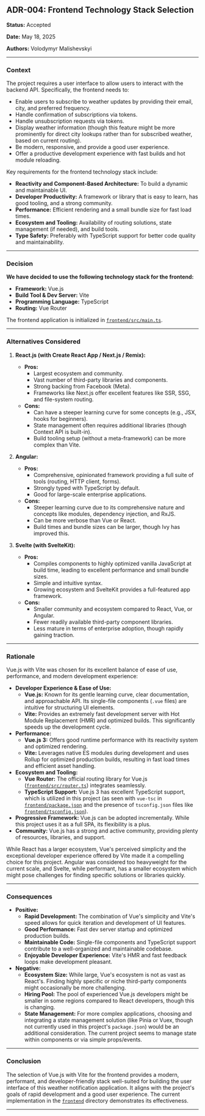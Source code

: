 ## ADR-004: Frontend Technology Stack Selection

**Status:** Accepted

**Date:** May 18, 2025

**Authors:** Volodymyr Malishevskyi

---

### Context

The project requires a user interface to allow users to interact with the backend API. Specifically, the frontend needs to:

- Enable users to subscribe to weather updates by providing their email, city, and preferred frequency.
- Handle confirmation of subscriptions via tokens.
- Handle unsubscription requests via tokens.
- Display weather information (though this feature might be more prominently for direct city lookups rather than for subscribed weather, based on current routing).
- Be modern, responsive, and provide a good user experience.
- Offer a productive development experience with fast builds and hot module reloading.

Key requirements for the frontend technology stack include:

- **Reactivity and Component-Based Architecture:** To build a dynamic and maintainable UI.
- **Developer Productivity:** A framework or library that is easy to learn, has good tooling, and a strong community.
- **Performance:** Efficient rendering and a small bundle size for fast load times.
- **Ecosystem and Tooling:** Availability of routing solutions, state management (if needed), and build tools.
- **Type Safety:** Preferably with TypeScript support for better code quality and maintainability.

---

### Decision

**We have decided to use the following technology stack for the frontend:**

- **Framework:** Vue.js
- **Build Tool & Dev Server:** Vite
- **Programming Language:** TypeScript
- **Routing:** Vue Router

The frontend application is initialized in [`frontend/src/main.ts`](../../frontend/src/main.ts).

---

### Alternatives Considered

1.  **React.js (with Create React App / Next.js / Remix):**

    - **Pros:**
      - Largest ecosystem and community.
      - Vast number of third-party libraries and components.
      - Strong backing from Facebook (Meta).
      - Frameworks like Next.js offer excellent features like SSR, SSG, and file-system routing.
    - **Cons:**
      - Can have a steeper learning curve for some concepts (e.g., JSX, hooks for beginners).
      - State management often requires additional libraries (though Context API is built-in).
      - Build tooling setup (without a meta-framework) can be more complex than Vite.

2.  **Angular:**

    - **Pros:**
      - Comprehensive, opinionated framework providing a full suite of tools (routing, HTTP client, forms).
      - Strongly typed with TypeScript by default.
      - Good for large-scale enterprise applications.
    - **Cons:**
      - Steeper learning curve due to its comprehensive nature and concepts like modules, dependency injection, and RxJS.
      - Can be more verbose than Vue or React.
      - Build times and bundle sizes can be larger, though Ivy has improved this.

3.  **Svelte (with SvelteKit):**
    - **Pros:**
      - Compiles components to highly optimized vanilla JavaScript at build time, leading to excellent performance and small bundle sizes.
      - Simple and intuitive syntax.
      - Growing ecosystem and SvelteKit provides a full-featured app framework.
    - **Cons:**
      - Smaller community and ecosystem compared to React, Vue, or Angular.
      - Fewer readily available third-party component libraries.
      - Less mature in terms of enterprise adoption, though rapidly gaining traction.

---

### Rationale

Vue.js with Vite was chosen for its excellent balance of ease of use, performance, and modern development experience:

- **Developer Experience & Ease of Use:**
  - **Vue.js:** Known for its gentle learning curve, clear documentation, and approachable API. Its single-file components (`.vue` files) are intuitive for structuring UI elements.
  - **Vite:** Provides an extremely fast development server with Hot Module Replacement (HMR) and optimized builds. This significantly speeds up the development cycle.
- **Performance:**
  - **Vue.js 3:** Offers good runtime performance with its reactivity system and optimized rendering.
  - **Vite:** Leverages native ES modules during development and uses Rollup for optimized production builds, resulting in fast load times and efficient asset handling.
- **Ecosystem and Tooling:**
  - **Vue Router:** The official routing library for Vue.js ([`frontend/src/router.ts`](../../frontend/src/router.ts)) integrates seamlessly.
  - **TypeScript Support:** Vue.js 3 has excellent TypeScript support, which is utilized in this project (as seen with `vue-tsc` in [`frontend/package.json`](../../frontend/package.json) and the presence of `tsconfig.json` files like [`frontend/tsconfig.json`](../../frontend/tsconfig.json)).
- **Progressive Framework:** Vue.js can be adopted incrementally. While this project uses it as a full SPA, its flexibility is a plus.
- **Community:** Vue.js has a strong and active community, providing plenty of resources, libraries, and support.

While React has a larger ecosystem, Vue's perceived simplicity and the exceptional developer experience offered by Vite made it a compelling choice for this project. Angular was considered too heavyweight for the current scale, and Svelte, while performant, has a smaller ecosystem which might pose challenges for finding specific solutions or libraries quickly.

---

### Consequences

- **Positive:**
  - **Rapid Development:** The combination of Vue's simplicity and Vite's speed allows for quick iteration and development of UI features.
  - **Good Performance:** Fast dev server startup and optimized production builds.
  - **Maintainable Code:** Single-file components and TypeScript support contribute to a well-organized and maintainable codebase.
  - **Enjoyable Developer Experience:** Vite's HMR and fast feedback loops make development pleasant.
- **Negative:**
  - **Ecosystem Size:** While large, Vue's ecosystem is not as vast as React's. Finding highly specific or niche third-party components might occasionally be more challenging.
  - **Hiring Pool:** The pool of experienced Vue.js developers might be smaller in some regions compared to React developers, though this is changing.
  - **State Management:** For more complex applications, choosing and integrating a state management solution (like Pinia or Vuex, though not currently used in this project's `package.json`) would be an additional consideration. The current project seems to manage state within components or via simple props/events.

---

### Conclusion

The selection of Vue.js with Vite for the frontend provides a modern, performant, and developer-friendly stack well-suited for building the user interface of this weather notification application. It aligns with the project's goals of rapid development and a good user experience. The current implementation in the [`frontend`](../../frontend) directory demonstrates its effectiveness.

---
